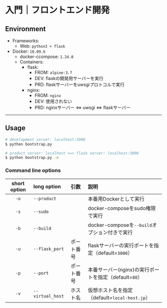 # 入門｜フロントエンド開発

## Environment

- Frameworks:
    - Web: `python3 + flask`
- Docker: `18.09.6`
    - docker-ccompose: `1.24.0`
    - Containers:
        - flask:
            - FROM: `alpine:3.7`
            - DEV: flaskの開発用サーバーを実行
            - PRD: flaskサーバーをuwsgiプロトコルで実行
        - nginx:
            - FROM: `nginx`
            - DEV: 使用されない
            - PRD: nginxサーバー <=> uwsgi <=> flaskサーバー

***

## Usage

```bash
# development server: localhost:3000
$ python bootstrap.py

# product server: localhost <=> flask server: localhost:3000
$ python bootstrap.py -o
```

### Command line options

short option | long option      | 引数       | 説明
:--:         | :--              | :--        | :--
`-o`         | `--product`      |            | 本番用Dockerとして実行
`-s`         | `--sudo`         |            | docker-composeをsudo権限で実行
`-b`         | `--build`        |            | docker-composeを`--build`オプション付きで実行
`-u`         | `--flask_port`   | ポート番号 | flaskサーバーの実行ポートを指定（default=`3000`）
`-p`         | `--port`         | ポート番号 | 本番サーバー(nginx)の実行ポートを指定（default=`80`）
`-v`         | `--virtual_host` | ホスト名   | 仮想ホスト名を指定（default=`local-host.jp`）
